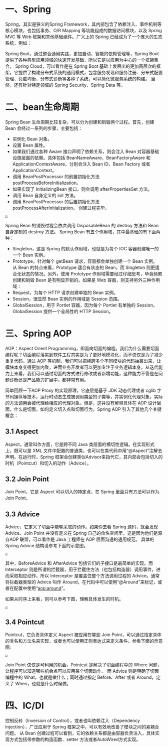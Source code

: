 # 一、Spring

Spring，其实是狭义的Spring Framework，其内部包含了依赖注入、事件机制等核心模块，也包括事务、O/R Mapping 等功能组成的数据访问模块，以及 Spring MVC 等 Web 框架和其他基础组件。广义上的 Spring 已经成为了一个庞大的生态系统，例如：

Spring Boot，通过整合通用实践，更加自动、智能的依赖管理等，Spring Boot 提供了各种典型应用领域的快速开发基础，所以它是以应用为中心的一个框架集合。
Spring Cloud，可以看作是在 Spring Boot 基础上发展出的更加高层次的框架，它提供了构建分布式系统的通用模式，包含服务发现和服务注册、分布式配置管理、负载均衡、分布式诊断等各种子系统，可以简化微服务系统的构建。
当然，还有针对特定领域的 Spring Security、Spring Data 等。



# 二、bean生命周期

Spring Bean 生命周期比较复杂，可以分为创建和销毁两个过程。首先，创建 Bean 会经过一系列的步骤，主要包括：

- 实例化 Bean 对象。
-  设置 Bean 属性。
-  如果我们通过各种 Aware 接口声明了依赖关系，则会注入 Bean 对容器基础设施层面的依赖。具体包括 BeanNameAware、BeanFactoryAware 和 ApplicationContextAware，分别会注入 Bean ID、Bean Factory 或者 ApplicationContext。
-  调用 BeanPostProcessor 的前置初始化方法 postProcessBeforeInitialization。
-  如果实现了 InitializingBean 接口，则会调用 afterPropertiesSet 方法。
-  调用 Bean 自身定义的 init 方法。
-  调用 BeanPostProcessor 的后置初始化方法 postProcessAfterInitialization。
创建过程完毕。

<img src="https://gitee.com/suqianlei/Pic-Go-Repository/raw/master/img/20200727184747.png" style="zoom: 50%;" />

Spring Bean 的销毁过程会依次调用 DisposableBean 的 destroy 方法和 Bean 自身定制的 destroy 方法。
Spring Bean 有五个作用域，其中最基础的有下面两种：
- Singleton，这是 Spring 的默认作用域，也就是为每个 IOC 容器创建唯一的一个 Bean 实例。
- Prototype，针对每个 getBean 请求，容器都会单独创建一个 Bean 实例。
从 Bean 的特点来看，Prototype 适合有状态的 Bean，而 Singleton 则更适合无状态的情况。另外，使用 Prototype 作用域需要经过仔细思考，毕竟频繁创建和销毁 Bean 是有明显开销的。如果是 Web 容器，则支持另外三种作用域：
- Request，为每个 HTTP 请求创建单独的 Bean 实例。
- Session，很显然 Bean 实例的作用域是 Session 范围。
- GlobalSession，用于 Portlet 容器，因为每个 Portlet 有单独的 Session，GlobalSession 提供一个全局性的 HTTP Session。

# 三、Spring AOP 

AOP：Aspect Orient Programming，即面向切面的编程。我们为什么需要切面编程呢？切面编程落实到软件工程其实是为了更好地模块化，而不仅仅是为了减少重复代码。通过 AOP 等机制，我们可以把横跨多个不同模块的代码抽离出来，让模块本身变得更加内聚，进而业务开发者可以更加专注于业务逻辑本身。从迭代能力上来看，我们可以通过切面的方式进行修改或者新增功能，这种能力不管是在问题诊断还是产品能力扩展中，都非常有用。

简单回顾一下AOP Proxy 的实现原理，它底层是基于 JDK 动态代理或者 cglib 字节码操纵等技术，运行时动态生成被调用类型的子类等，并实例化代理对象，实际的方法调用会被代理给相应的代理对象。但是，这并没有解释具体在 AOP 设计层面，什么是切面，如何定义切入点和切面行为，Spring AOP 引入了其他几个关键概念：

## 3.1 Aspect
Aspect，通常叫作方面，它是跨不同 Java 类层面的横切性逻辑。在实现形式上，既可以是 XML 文件中配置的普通类，也可以在类代码中用“@Aspect”注解去声明。在运行时，Spring 框架会创建类似Advisor来指代它，其内部会包括切入的时机（Pointcut）和切入的动作（Advice）。
## 3.2 Join Point
Join Point，它是 Aspect 可以切入的特定点，在 Spring 里面只有方法可以作为 Join Point。
## 3.3 Advice
Advice，它定义了切面中能够采取的动作。如果你去看 Spring 源码，就会发现 Advice、Join Point 并没有定义在 Spring 自己的命名空间里，这是因为他们是源自AOP 联盟，可以看作是 Java 工程师在 AOP 层面沟通的通用规范。
具体的 Spring Advice 结构请参考下面的示意图。

<img src="https://gitee.com/suqianlei/Pic-Go-Repository/raw/master/img/20200729162848.png" style="zoom:50%;" />

其中，BeforeAdvice 和 AfterAdvice 包括它们的子接口是最简单的实现。而 Interceptor 则是所谓的拦截器，用于拦截住方法（也包括构造器）调用事件，进而采取相应动作，所以 Interceptor 是覆盖住整个方法调用过程的 Advice。通常将拦截器类型的 Advice 叫作 Around，在代码中可以使用“@Around”来标记，或者在配置中使用“<aop:around>”。

如果从时序上来看，则可以参考下图，理解具体发生的时机。

<img src="https://gitee.com/suqianlei/Pic-Go-Repository/raw/master/img/20200729163355.png" style="zoom:50%;" />

## 3.4 Pointcut
Pointcut，它负责具体定义 Aspect 被应用在哪些 Join Point，可以通过指定具体的类名和方法名来实现，或者也可以使用正则表达式来定义条件。参看下面的示意图:

<img src="https://gitee.com/suqianlei/Pic-Go-Repository/raw/master/img/20200729163652.png" style="zoom:50%;" />

Join Point 仅仅是可利用的机会。Pointcut 是解决了切面编程中的 Where 问题，让程序可以知道哪些机会点可以应用某个切面动作。
而 Advice 则是明确了切面编程中的 What，也就是做什么；同时通过指定 Before、After 或者 Around，定义了 When，也就是什么时候做。



# 四、IC/DI

控制反转（Inversion of Control），或者也叫依赖注入（Dependency Injection），广泛应用于 Spring 框架之中，可以有效地改善了模块之间的紧耦合问题。
从 Bean 创建过程可以看到，它的依赖关系都是由容器负责注入，具体实现方式包括带参数的构造函数、setter 方法或者AutoWired方式实现。


